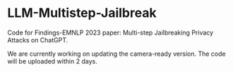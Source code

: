 # LLM-Multistep-Jailbreak
Code for Findings-EMNLP 2023 paper: Multi-step Jailbreaking Privacy Attacks on ChatGPT.

We are currently working on updating the camera-ready version. The code will be uploaded within 2 days.
